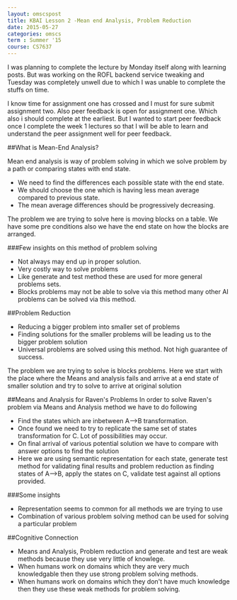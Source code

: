 ```yaml
---
layout: omscspost
title: KBAI Lesson 2 -Mean end Analysis, Problem Reduction
date: 2015-05-27
categories: omscs
term : Summer '15
course: CS7637
---
```

I was planning to complete the lecture by Monday itself along with learning  posts.
But was working on the ROFL backend service tweaking and Tuesday was completely unwell
due to which I was unable to complete the stuffs on time.

I know time for assignment one has crossed and I must for sure submit assignment two.
Also peer feedback is open for assignment one. Which also i should complete at the earliest. But I wanted to start peer feedback once
I complete the week 1 lectures so that I will be able to learn and understand the peer assignment well for peer feedback.

##What is Mean-End Analysis?

Mean end analysis is way of problem solving in which we solve problem by a path or comparing states with end state.
*   We need to find the differences each possible state with the end state.
*  We should choose the one which is having less mean average compared to
previous state.
* The mean average differences should be progressively decreasing.


The problem we are trying to solve here is moving blocks on a table.
We have some pre conditions also we have the end state on how the blocks are arranged.

###Few insights on this method of problem solving
 * Not always may end up in proper solution.
 * Very costly way to solve problems
 * Like generate and test method these are used for more general problems sets.
 * Blocks problems may not be able to solve via this method many other AI problems can be solved via this method.

##Problem Reduction
* Reducing a bigger problem into smaller set of problems
* Finding solutions for the smaller problems will be leading us to the bigger problem solution
* Universal problems are solved using this method. Not high guarantee of success.

The problem we are trying to solve is blocks problems. Here we start with the place where the Means and analysis fails and arrive at a end state of smaller solution and try to solve to arrive at original solution

##Means and Analysis for Raven's Problems
In order to solve Raven's problem via Means and Analysis method we have to do following

* Find the states which are inbetween A-->B transformation.
* Once found we need to try to replicate the same set of states transformation for C. Lot of possibilities may occur.
* On final arrival of various potential solution we have to compare with answer options to find the solution
* Here we are using semantic representation for each state, generate test method for validating final results and problem reduction as finding states of A-->B, apply the states on C, validate test against all options provided.

###Some insights
* Representation seems to common for all methods we are trying to use
* Combination of various problem solving method can be used for solving a particular problem

##Cognitive Connection
* Means and Analysis, Problem reduction and generate and test are weak methods because they use very little of knowlege.
* When humans work on domains which they are very much knowledgable then they use strong problem solving methods.
* When humans work on domains which they don't have much knowledge then they use these weak methods for problem solving.
